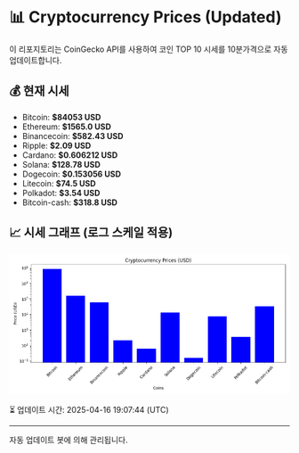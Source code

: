 
# 📊 Cryptocurrency Prices (Updated)

이 리포지토리는 CoinGecko API를 사용하여 코인 TOP 10 시세를 10분가격으로 자동 업데이트합니다.

## 💰 현재 시세
- Bitcoin: **$84053 USD**
- Ethereum: **$1565.0 USD**
- Binancecoin: **$582.43 USD**
- Ripple: **$2.09 USD**
- Cardano: **$0.606212 USD**
- Solana: **$128.78 USD**
- Dogecoin: **$0.153056 USD**
- Litecoin: **$74.5 USD**
- Polkadot: **$3.54 USD**
- Bitcoin-cash: **$318.8 USD**

## 📈 시세 그래프 (로그 스케일 적용)
![Crypto Prices](crypto_prices.png)

⏳ 업데이트 시간: 2025-04-16 19:07:44 (UTC)

---
자동 업데이트 봇에 의해 관리됩니다.
